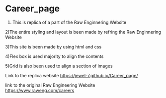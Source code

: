 # Career_page

1) This is replica of a part of the Raw Enginnering Website


2)The entire styling and layout is been made by refring the Raw Enginnering Website


3)This site is been made by using html and css


4)Flex box is used majority to align the contents

5)Grid is also been used to align a section of images


Link to the replica website
https://jewel-7.github.io/Career_page/


link to the original Raw Engineering Website
https://www.raweng.com/careers
